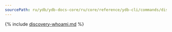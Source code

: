 ```yaml
---
sourcePath: ru/ydb/ydb-docs-core/ru/core/reference/ydb-cli/commands/discovery-whoami.md
---
```

{% include [discovery-whoami.md](_includes/discovery-whoami.md) %}
